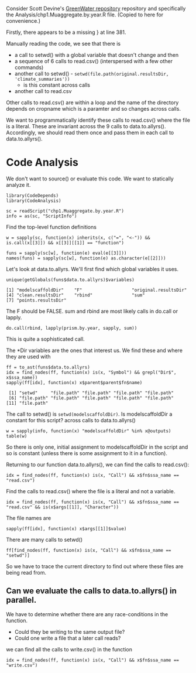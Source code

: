 Consider Scott Devine's  [GreenWater repository](https://github.com/dsidavis/GreenWater) repository
and specifically the Analysis/chp1.Muaggregate.by.year.R file. (Copied to here for convenience.)

Firstly, there appears to be a missing } at line 381.


Manually reading the code, we see that there is 
+ a call to setwd() with a global variable that doesn't change and then
+ a sequence of 6 calls to read.csv() (interspersed with a few other commands)
+ another call to setwd() - `setwd(file.path(original.resultsDir, 'climate_summaries'))`
  + is this constant across calls
+ another call to read.csv


Other calls to read.csv() are within a loop and the name of the directory depends on cropname which is a paramter and so
changes across calls.


We want to programmatically identify these calls to read.csv() where the file is a literal.
These are invariant across the 9 calls to data.to.allyrs().
Accordingly, we should read them once and pass them in each call to data.to.allyrs().


# Code Analysis

We don't want to source() or evaluate this code. We want to statically analyze it.
```
library(CodeDepends)
library(CodeAnalysis)
```

```
sc = readScript("chp1.Muaggregate.by.year.R")
info = as(sc, "ScriptInfo")
```

Find the top-level function definitions
```
w = sapply(sc, function(x) inherits(x, c("=", "<-")) && is.call(x[[3]]) && x[[3]][[1]] == "function")
```

```
funs = sapply(sc[w], function(e) eval(e[[3]]))
names(funs) = sapply(sc[w], function(e) as.character(e[[2]]))
```


Let's look at data.to.allyrs. We'll first find which global variables
it uses.
```
unique(getGlobals(funs$data.to.allyrs)$variables)
```
```
[1] "modelscaffoldDir"    "F"                   "original.resultsDir"
[4] "clean.resultsDir"    "rbind"               "sum"                
[7] "points.resultsDir"  
```

The F should be FALSE. sum and rbind are most likely calls in do.call or lapply.
   <!-- Note: add knowledge of do.call to getGlobals -->
```
do.call(rbind, lapply(prism.by.year, sapply, sum))
```
This is quite a sophisticated call.


The *Dir variables are the ones that interest us.
We find these and where they are used with
```
ff = to_ast(funs$data.to.allyrs)
idx = find_nodes(ff, function(x) is(x, "Symbol") && grepl("Dir$", x$ssa_name))
sapply(ff[idx], function(x) x$parent$parent$fn$name)
```
```
 [1] "setwd"     "file.path" "file.path" "file.path" "file.path"
 [6] "file.path" "file.path" "file.path" "file.path" "file.path"
[11] "file.path"
```


The call to setwd() is `setwd(modelscaffoldDir)`.
Is modelscaffoldDir a constant for this script? across calls to data.to.allyrs()
```
w = sapply(info, function(x) "modelscaffoldDir" %in% x@outputs)
table(w)
```
So there is only one, initial assignment to modelscaffoldDir in the script and
so is constant (unless there is some assignment to it in a function).


Returning to our function data.to.allyrs(), we can find the calls to read.csv():
```
idx = find_nodes(ff, function(x) is(x, "Call") && x$fn$ssa_name == "read.csv")
```

Find the calls to read.csv() where the file is a literal and not a variable.
```
idx = find_nodes(ff, function(x) is(x, "Call") && x$fn$ssa_name == "read.csv" && is(x$args[[1]], "Character"))
```

The file names are
```
sapply(ff[idx], function(x) x$args[[1]]$value)
```


There are many calls to setwd()
```
ff[find_nodes(ff, function(x) is(x, "Call") && x$fn$ssa_name == "setwd")]
```
So we have to trace the current directory to find out where these files are being read from.




## Can we evaluate the calls to data.to.allyrs() in parallel.

We have to determine whether there are any race-conditions in the function.
+ Could they be writing to the same output file?
+ Could one write a file that a later call reads?

we can find all the calls to write.csv() in the function
```
idx = find_nodes(ff, function(x) is(x, "Call") && x$fn$ssa_name == "write.csv")
```



